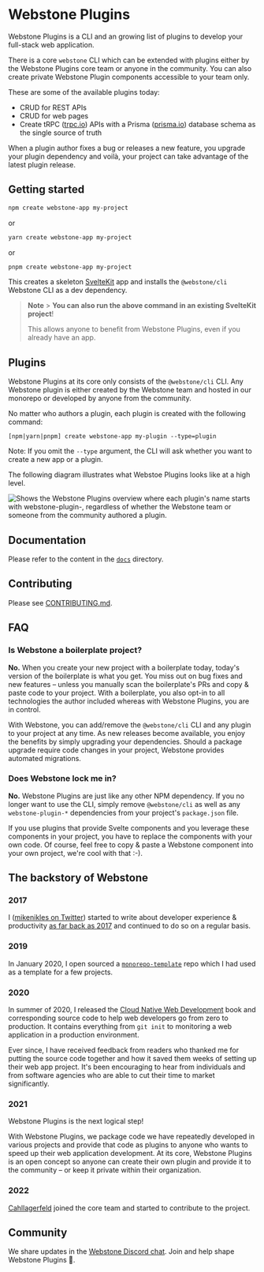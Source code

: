 # Webstone Plugins

Webstone Plugins is a CLI and an growing list of plugins to develop your full-stack web application.

There is a core `webstone` CLI which can be extended with plugins either by the Webstone Plugins core team or anyone in the community. You can also create private Webstone Plugin components accessible to your team only.

These are some of the available plugins today:

- CRUD for REST APIs
- CRUD for web pages
- Create tRPC ([trpc.io](https://trpc.io)) APIs with a Prisma ([prisma.io](https://www.prisma.io)) database schema as the single source of truth

When a plugin author fixes a bug or releases a new feature, you upgrade your plugin dependency and voilà, your project can take advantage of the latest plugin release.

## Getting started

```bash
npm create webstone-app my-project
```

or

```bash
yarn create webstone-app my-project
```

or

```bash
pnpm create webstone-app my-project
```

This creates a skeleton [SvelteKit](https://kit.svelte.dev) app and installs the `@webstone/cli` Webstone CLI as a dev dependency.

> **Note** > **You can also run the above command in an existing SvelteKit project**!
>
> This allows anyone to benefit from Webstone Plugins, even if you already have an app.

## Plugins

Webstone Plugins at its core only consists of the `@webstone/cli` CLI. Any Webstone plugin is either created by the Webstone team and hosted in our monorepo or developed by anyone
from the community.

No matter who authors a plugin, each plugin is created with the following command:

```
[npm|yarn|pnpm] create webstone-app my-plugin --type=plugin
```

Note: If you omit the `--type` argument, the CLI will ask whether you want to create a new app or a plugin.

The following diagram illustrates what Webstoe Plugins looks like at a high level.

<picture>
  <source media="(prefers-color-scheme: dark)" srcset="https://raw.githubusercontent.com/WebstoneHQ/webstone/main/docs/assets/webstone-plugins-dark.excalidraw.png">
  <source media="(prefers-color-scheme: light)" srcset="https://raw.githubusercontent.com/WebstoneHQ/webstone/main/docs/assets/webstone-plugins-light.excalidraw.png">
  <img alt="Shows the Webstone Plugins overview where each plugin's name starts with webstone-plugin-, regardless of whether the Webstone team or someone from the community authored a plugin." src="https://raw.githubusercontent.com/WebstoneHQ/webstone/main/docs/assets/webstone-plugins-light.excalidraw.png">
</picture>

## Documentation

Please refer to the content in the [`docs`](./docs) directory.

## Contributing

Please see [CONTRIBUTING.md](./CONTRIBUTING.md).

## FAQ

### Is Webstone a boilerplate project?

**No.** When you create your new project with a boilerplate today, today's version of the boilerplate is what you get. You miss out on bug fixes and new features – unless you manually scan the boilerplate's PRs and copy & paste code to your project. With a boilerplate, you also opt-in to all technologies the author included whereas with Webstone Plugins, you are in control.

With Webstone, you can add/remove the `@webstone/cli` CLI and any plugin to your project at any time. As new releases become available, you enjoy the benefits by simply upgrading your dependencies.
Should a package upgrade require code changes in your project, Webstone provides automated migrations.

### Does Webstone lock me in?

**No.** Webstone Plugins are just like any other NPM dependency. If you no longer want to use the CLI, simply remove `@webstone/cli` as well as any `webstone-plugin-*` dependencies from your project's `package.json` file.

If you use plugins that provide Svelte components and you leverage these components in your project, you have to replace the components with your own code. Of course, feel free to copy & paste a Webstone component into your own project, we're cool with that :-).

## The backstory of Webstone

### 2017

I ([mikenikles on Twitter](https://twitter.com/mikenikles)) started to write about developer experience & productivity [as far back as 2017](https://www.mikenikles.com/blog/a-mostly-automated-release-process) and continued to do so on a regular basis.

### 2019

In January 2020, I open sourced a [`monorepo-template`](https://github.com/mikenikles/monorepo-template) repo which I had used as a template for a few projects.

### 2020

In summer of 2020, I released the [Cloud Native Web Development](https://www.mikenikles.com/cloud-native-web-development) book and corresponding source code to help web developers go from zero to production. It contains everything from `git init` to monitoring a web application in a production environment.

Ever since, I have received feedback from readers who thanked me for putting the source code together and how it saved them weeks of setting up their web app project. It's been encouraging to hear from individuals and from software agencies who are able to cut their time to market significantly.

### 2021

Webstone Plugins is the next logical step!

With Webstone Plugins, we package code we have repeatedly developed in various projects and provide that code as plugins to anyone who wants to speed up their web application development. At its core, Webstone Plugins is an open concept so anyone can create their own plugin and provide it to the community – or keep it private within their organization.

### 2022

[Cahllagerfeld](https://github.com/Cahllagerfeld) joined the core team and started to contribute to the project.

## Community

We share updates in the [Webstone Discord chat](https://discord.gg/WTyAkYe8t3). Join and help shape Webstone Plugins 🙏.
